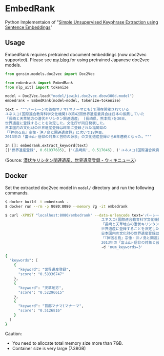 # EmbedRank

Python Implementaion of "[Simple Unsupervised Keyphrase Extraction using Sentence Embeddings](https://arxiv.org/abs/1801.04470)"

## Usage

EmbedRank requires pretrained document embeddings (now doc2vec supported). Please see [my blog ](https://yag-ays.github.io/project/pretrained_doc2vec_wikipedia/) for using pretrained Japanese doc2vec models.

```py
from gensim.models.doc2vec import Doc2Vec

from embedrank import EmbedRank
from nlp_uitl import tokenize

model = Doc2Vec.load("model/jawiki.doc2vec.dbow300d.model")
embedrank = EmbedRank(model=model, tokenize=tokenize)

text = """バーレーンの首都マナマ(マナーマとも)で現在開催されている
ユネスコ(国際連合教育科学文化機関)の第42回世界遺産委員会は日本の推薦していた
「長崎と天草地方の潜伏キリシタン関連遺産」 (長崎県、熊本県)を30日、
世界遺産に登録することを決定した。文化庁が同日発表した。
日本国内の文化財の世界遺産登録は昨年に登録された福岡県の
「『神宿る島』宗像・沖ノ島と関連遺産群」に次いで18件目。
2013年の「富士山-信仰の対象と芸術の源泉」の文化遺産登録から6年連続となった。"""
```

```py
In []: embedrank.extract_keyword(text)
[('世界遺産登録', 0.61837685), ('(長崎県', 0.517046), ('ユネスコ(国際連合教育科学文化機関)', 0.5726031), ('潜伏キリシタン関連遺産', 0.544827), ('首都マナマ(マナーマ', 0.4898381)]

```

(Source: [潜伏キリシタン関連遺産、世界遺産登録 \- ウィキニュース](https://ja.wikinews.org/wiki/%E6%BD%9C%E4%BC%8F%E3%82%AD%E3%83%AA%E3%82%B7%E3%82%BF%E3%83%B3%E9%96%A2%E9%80%A3%E9%81%BA%E7%94%A3%E3%80%81%E4%B8%96%E7%95%8C%E9%81%BA%E7%94%A3%E7%99%BB%E9%8C%B2))

## Docker

Set the extracted doc2vec model in `model/` directory and run the following commands.

```sh
$ docker build -t embedrank .
$ docker run --rm -p 8080:8080 --memory 7g -it embedrank
```

```sh
$ curl -XPOST "localhost:8080/embedrank" --data-urlencode text='バーレーンの首都マナマ(マナーマとも)で現在開催されている
                                            ユネスコ(国際連合教育科学文化機関)の第42回世界遺産委員会は日本の推薦していた
                                            「長崎と天草地方の潜伏キリシタン関連遺産」 (長崎県、熊本県)を30日、
                                            世界遺産に登録することを決定した。文化庁が同日発表した。
                                            日本国内の文化財の世界遺産登録は昨年に登録された福岡県の
                                            「『神宿る島』宗像・沖ノ島と関連遺産群」に次いで18件目。
                                            2013年の「富士山-信仰の対象と芸術の源泉」の文化遺産登録から6年連続となった。'
                                            -d 'num_keywords=3'

{
  "keywords": [
    {
      "keyword": "世界遺産登録",
      "score": "0.58336747"
    },
    {
      "keyword": "天草地方",
      "score": "0.52296615"
    },
    {
      "keyword": "首都マナマ(マナーマ",
      "score": "0.5126816"
    }
  ]
}                                            
```

Caution:

- You need to allocate total memory size more than 7GB.
- Container size is very large (7.38GB)
